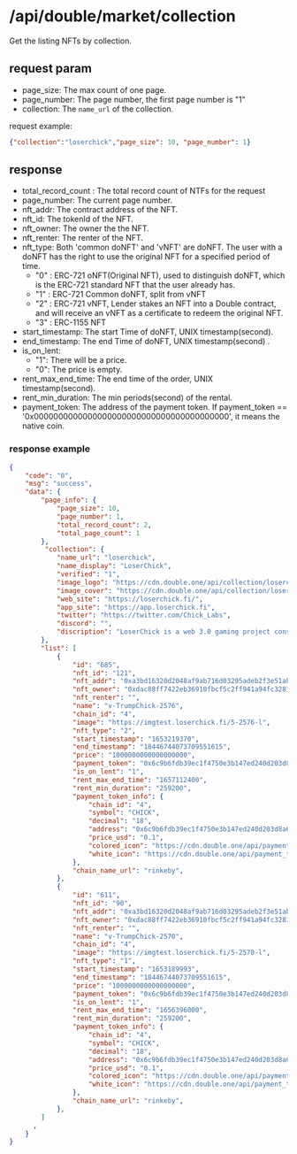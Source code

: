 # /api/double/market/collection
Get the listing NFTs by collection.

## request param
- page_size: The max count of one page.
- page_number: The page number, the first page number is "1"
- collection:  The `name_url` of the collection.

request example: 
```json
{"collection":"loserchick","page_size": 10, "page_number": 1}
```
## response
- total_record_count : The total record count of NTFs for the request
- page_number: The current page number.
- nft_addr: The contract address of the NFT.
- nft_id: The tokenId of the NFT.
- nft_owner: The owner the the NFT.
- nft_renter: The renter of the NFT.
- nft_type:  Both 'common doNFT' and 'vNFT' are doNFT. The user with a doNFT has the right to use the original NFT for a specified period of time.
  - "0" : ERC-721 oNFT(Original NFT), used to distinguish doNFT, which is the ERC-721 standard NFT that the user already has.
  - "1" : ERC-721 Common doNFT, split from vNFT
  - "2" : ERC-721 vNFT, Lender stakes an NFT into a Double contract, and will receive an vNFT as a certificate to redeem the original NFT.
  - "3" : ERC-1155 NFT
- start_timestamp: The start Time of doNFT, UNIX timestamp(second).
- end_timestamp: The end Time of doNFT, UNIX timestamp(second) .
- is_on_lent: 
  - "1": There will be a price.
  - "0": The price is empty.
- rent_max_end_time: The end time of the order, UNIX timestamp(second).
- rent_min_duration: The min periods(second) of the rental.
- payment_token: The address of the payment token. If payment_token == '0x0000000000000000000000000000000000000000', it means the native coin.

### response example

```json
{
    "code": "0",
    "msg": "success",
    "data": {
        "page_info": {
            "page_size": 10,
            "page_number": 1,
            "total_record_count": 2,
            "total_page_count": 1
        },
         "collection": {
            "name_url": "loserchick",
            "name_display": "LoserChick",
            "verified": "1",
            "image_logo": "https://cdn.double.one/api/collection/loserchick_logo.png",
            "image_cover": "https://cdn.double.one/api/collection/loserchick_cover.jpg",
            "web_site": "https://loserchick.fi/",
            "app_site": "https://app.loserchick.fi",
            "twitter": "https://twitter.com/Chick_Labs",
            "discord": "",
            "discription": "LoserChick is a web 3.0 gaming project consisting of Claw Crane Machine, DeFi, and NFT farming"
        },
        "list": [
            {
                "id": "685",
                "nft_id": "121",
                "nft_addr": "0xa3bd16320d2048af9ab716d03295adeb2f3e51ab",
                "nft_owner": "0xdac88ff7422eb36910fbcf5c2ff941a94fc32813",
                "nft_renter": "",
                "name": "v-TrumpChick-2576",
                "chain_id": "4",
                "image": "https://imgtest.loserchick.fi/5-2576-l",
                "nft_type": "2",
                "start_timestamp": "1653219370",
                "end_timestamp": "18446744073709551615",
                "price": "1000000000000000000",
                "payment_token": "0x6c9b6fdb39ec1f4750e3b147ed240d203d8a69dd",
                "is_on_lent": "1",
                "rent_max_end_time": "1657112400",
                "rent_min_duration": "259200",
                "payment_token_info": {
                    "chain_id": "4",
                    "symbol": "CHICK",
                    "decimal": "18",
                    "address": "0x6c9b6fdb39ec1f4750e3b147ed240d203d8a69dd",
                    "price_usd": "0.1",
                    "colored_icon": "https://cdn.double.one/api/payment_token/CHICK_colored.png",
                    "white_icon": "https://cdn.double.one/api/payment_token/CHICK_white.png"
                },
                "chain_name_url": "rinkeby",
            },
            {
                "id": "611",
                "nft_id": "90",
                "nft_addr": "0xa3bd16320d2048af9ab716d03295adeb2f3e51ab",
                "nft_owner": "0xdac88ff7422eb36910fbcf5c2ff941a94fc32813",
                "nft_renter": "",
                "name": "v-TrumpChick-2570",
                "chain_id": "4",
                "image": "https://imgtest.loserchick.fi/5-2570-l",
                "nft_type": "1",
                "start_timestamp": "1653189993",
                "end_timestamp": "18446744073709551615",
                "price": "1000000000000000000",
                "payment_token": "0x6c9b6fdb39ec1f4750e3b147ed240d203d8a69dd",
                "is_on_lent": "1",
                "rent_max_end_time": "1656396000",
                "rent_min_duration": "259200",
                "payment_token_info": {
                    "chain_id": "4",
                    "symbol": "CHICK",
                    "decimal": "18",
                    "address": "0x6c9b6fdb39ec1f4750e3b147ed240d203d8a69dd",
                    "price_usd": "0.1",
                    "colored_icon": "https://cdn.double.one/api/payment_token/CHICK_colored.png",
                    "white_icon": "https://cdn.double.one/api/payment_token/CHICK_white.png"
                },
                "chain_name_url": "rinkeby",
            },
        ]
      ,
    }
}
```

